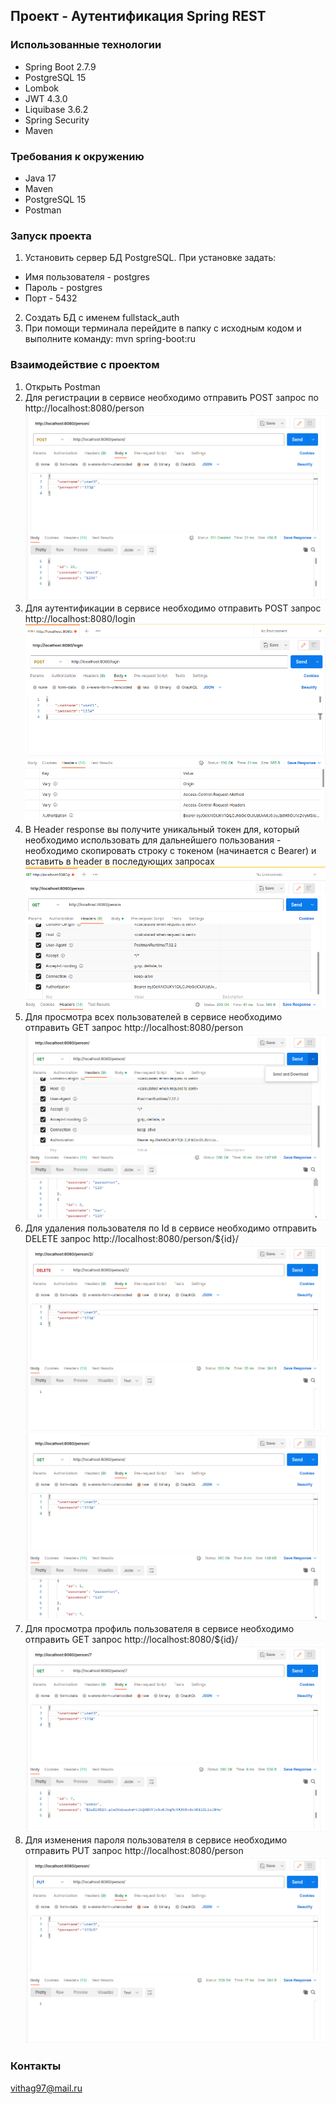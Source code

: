 ## Проект - Аутентификация Spring REST

### Использованные технологии

* Spring Boot 2.7.9
* PostgreSQL 15
* Lombok 
* JWT 4.3.0
* Liquibase 3.6.2
* Spring Security
* Maven 

### Требования к окружению

* Java 17
* Maven
* PostgreSQL 15
* Postman

### Запуск проекта 

1. Установить сервер БД PostgreSQL. При установке задать:
* Имя пользователя - postgres
* Пароль - postgres
* Порт - 5432
2. Создать БД с именем fullstack_auth
3. При помощи терминала перейдите в папку
с исходным кодом и выполните команду: mvn spring-boot:ru  

### Взаимодействие с проектом 

1. Открыть Postman
2. Для регистрации в сервисе необходимо отправить POST запрос 
по  http://localhost:8080/person
![reg](files/reg.png)
3. Для аутентификации в сервисе необходимо отправить POST запрос
http://localhost:8080/login 
![auth](files/auth.png)
4. В Header response вы получите уникальный токен для, который необходимо 
использовать для дальнейшего пользования - необходимо скопировать строку с токеном
(начинается с Bearer) и вставить в header в последующих запросах
![tokenUsage](files/tokenusage.png)
5. Для просмотра всех пользователей в сервисе необходимо отправить GET запрос
http://localhost:8080/person
![all](files/all.png)
6. Для удаления пользователя по Id в сервисе необходимо отправить DELETE запрос
http://localhost:8080/person/${id}/
![delete](files/delete.png)
![afterDelete](files/afterDelete.png)
7. Для просмотра профиль пользователя в сервисе необходимо отправить GET запрос
http://localhost:8080/${id}/
![find](files/find.png)
8. Для изменения пароля пользователя в сервисе необходимо отправить PUT запрос
http://localhost:8080/person
![edit](files/edit.png)

### Контакты
vithag97@mail.ru
